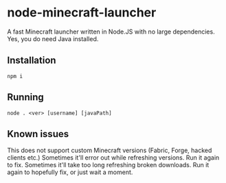 # node-minecraft-launcher
A fast Minecraft launcher written in Node.JS with no large dependencies.
Yes, you do need Java installed.

## Installation
```
npm i
```

## Running
```
node . <ver> [username] [javaPath]
```

## Known issues
This does not support custom Minecraft versions (Fabric, Forge, hacked clients etc.)
Sometimes it'll error out while refreshing versions. Run it again to fix.
Sometimes it'll take too long refreshing broken downloads. Run it again to hopefully fix, or just wait a moment.
